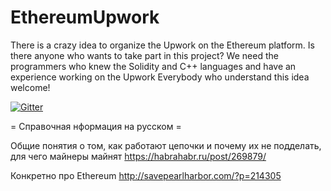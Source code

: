 # EthereumUpwork

There is a crazy idea to organize the Upwork on the Ethereum platform.
Is there anyone who wants to take part in this project?
We need the programmers who knew the Solidity and С++ languages and have an experience working on the Upwork
Everybody who understand this idea welcome!

[![Gitter](https://badges.gitter.im/nn1k1kvn/EthereumUpwork.svg)](https://gitter.im/nn1k1kvn/EthereumUpwork?utm_source=badge&utm_medium=badge&utm_campaign=pr-badge)

= Справочная нформация на русском =

Общие понятия о том, как работают цепочки и почему их не подделать, для чего майнеры майнят
https://habrahabr.ru/post/269879/

Конкретно про Ethereum
http://savepearlharbor.com/?p=214305
